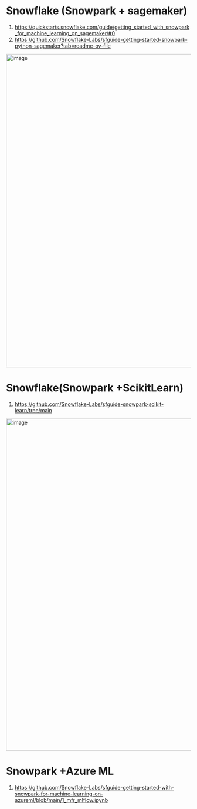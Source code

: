 # Snowflake (Snowpark + sagemaker)
1. https://quickstarts.snowflake.com/guide/getting_started_with_snowpark_for_machine_learning_on_sagemaker/#0
2. https://github.com/Snowflake-Labs/sfguide-getting-started-snowpark-python-sagemaker?tab=readme-ov-file


<img width="853" alt="image" src="https://github.com/anjijava16/SnowFlakeDBUtils_RedShiftUtils/assets/5849522/ce6b51fd-9ab8-471e-bd17-450c77a79eb7">


# Snowflake(Snowpark +ScikitLearn)
1. https://github.com/Snowflake-Labs/sfguide-snowpark-scikit-learn/tree/main

<img width="904" alt="image" src="https://github.com/anjijava16/SnowFlakeDBUtils_RedShiftUtils/assets/5849522/3f49b672-ef02-4432-9f2c-9f556e132f8b">

# Snowpark +Azure ML
1. https://github.com/Snowflake-Labs/sfguide-getting-started-with-snowpark-for-machine-learning-on-azureml/blob/main/1_mfr_mlflow.ipynb

